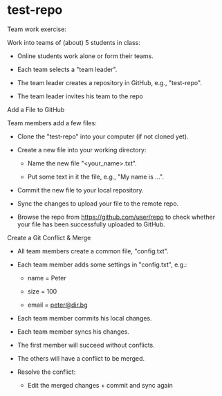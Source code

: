 # test-repo
Team work exercise:

Work into teams of (about) 5 students in class:

- Online students work alone or form their teams.

- Each team selects a "team leader".

- The team leader creates a repository in GitHub, e.g., "test-repo".

- The team leader invites his team to the repo



Add a File to GitHub

Team members add a few files:

- Clone the "test-repo" into your computer (if not cloned yet).

- Create a new file into your working directory:

	- Name the new file "<your_name>.txt".

	- Put some text in it the file, e.g., "My name is …".

- Commit the new file to your local repository.

- Sync the changes to upload your file to the remote repo.

- Browse the repo from https://github.com/user/repo to check whether your file has been successfully uploaded to GitHub.


Create a Git Conflict & Merge

- All team members create a common file, "config.txt".

- Each team member adds some settings in "config.txt", e.g.:

	- name = Peter

	- size = 100

	- email = peter@dir.bg

- Each team member commits his local changes.

- Each team member syncs his changes.

- The first member will succeed without conflicts.

- The others will have a conflict to be merged.

- Resolve the conflict:

	- Edit the merged changes + commit and sync again
